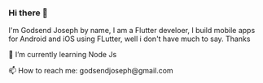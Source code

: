 ### Hi there 👋

I'm Godsend Joseph by name, I am a Flutter develoer, I build mobile apps for Android and iOS using FLutter, well i don't have much to say. Thanks

<p>🌱 I’m currently learning Node Js</p>
📫 How to reach me: godsendjoseph@gmail.com

<!--
**quiet-programmer/quiet-programmer** is a ✨ _special_ ✨ repository because its `README.md` (this file) appears on your GitHub profile.

Here are some ideas to get you started:

- 🔭 I’m currently working on ...
- 🌱 I’m currently learning ...
- 👯 I’m looking to collaborate on ...
- 🤔 I’m looking for help with ...
- 💬 Ask me about ...
- 📫 How to reach me: ...
- 😄 Pronouns: ...
- ⚡ Fun fact: ...
-->
